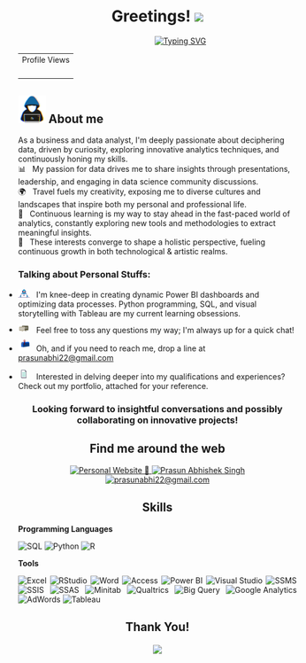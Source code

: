 <h1 align="center">
  Greetings!
  <img src="https://media.giphy.com/media/hvRJCLFzcasrR4ia7z/giphy.gif" width="40">
</h1>

<div align="center">
  &nbsp;&nbsp;&nbsp;&nbsp;&nbsp;&nbsp;&nbsp;&nbsp;&nbsp;&nbsp;&nbsp;&nbsp;&nbsp;&nbsp;&nbsp;&nbsp;&nbsp;&nbsp;&nbsp;&nbsp;
  <a href="https://git.io/typing-svg">
    <img src="https://readme-typing-svg.demolab.com?font=Fira+Code&pause=1000&random=true&width=435&lines=I'm+Prasun+Abhishek+Singh"alt="Typing SVG" />
  </a>
</div>

<div align="center">
  <table style="width:100%" >
    <tr>
      <td align="center">
        Profile Views
      </td>
    </tr>
    <tr>
      <td align="center">
        <img src="https://profile-counter.glitch.me/aishwaryamensinkai/count.svg" alt="" />
      </td>
    </tr>
  </table>
</div>

## <picture><img src = "https://github.com/0xAbdulKhalid/0xAbdulKhalid/raw/main/assets/mdImages/about_me.gif" width = 50px></picture> **About me**

<p style="margin-bottom: 0px !important; margin-top: 0px !important; ">
  As a business and data analyst, I'm deeply passionate about deciphering data, driven by curiosity, exploring innovative analytics techniques, and continuously honing my skills.
  <br/>
</p>

<p style="margin-bottom: 0px !important; margin-top: 0px !important; ">
  📊 &nbsp; My passion for data drives me to share insights through presentations, leadership, and engaging in data science community discussions.
  <br/>
  🌍 &nbsp; Travel fuels my creativity, exposing me to diverse cultures and landscapes that inspire both my personal and professional life.
  <br/>
  🎨 &nbsp; Continuous learning is my way to stay ahead in the fast-paced world of analytics, constantly exploring new tools and methodologies to extract meaningful insights.
  <br/>
  🌟 &nbsp; These interests converge to shape a holistic perspective, fueling continuous growth in both technological & artistic realms.
  <br/>
</p>

<h3>
  Talking about Personal Stuffs:
</h3>

<ul style="padding:0px;">
  <li style="margin-bottom: 10px;margin-top: 10px;">
    <img src="https://github.com/aishwaryamensinkai/aishwaryamensinkai/blob/main/assets/developer.gif?raw=true" width="21" />&nbsp;&nbsp;
    I'm knee-deep in creating dynamic Power BI dashboards and optimizing data processes.
    Python programming, SQL, and visual storytelling with Tableau are my current learning obsessions.
  </li>
  <li style="margin-bottom: 10px;margin-top: 10px;">
    <img src="https://github.com/aishwaryamensinkai/aishwaryamensinkai/blob/main/assets/message.gif?raw=true" width="21" />&nbsp;&nbsp;
    Feel free to toss any questions my way; I'm always up for a quick chat!
  </li>
  <li style="margin-bottom: 10px;margin-top: 10px;">
    <img src="https://github.com/aishwaryamensinkai/aishwaryamensinkai/blob/main/assets/letterbox.gif?raw=true" width="21" />&nbsp;&nbsp;
    Oh, and if you need to reach me, drop a line at <a href="mailto:prasunabhi22@gmail.com">prasunabhi22@gmail.com</a>
  </li>
  <li style="margin-bottom: 10px;margin-top: 10px;">
    <img src="https://github.com/aishwaryamensinkai/aishwaryamensinkai/blob/main/assets/doc.gif?raw=true" width="21" />&nbsp;&nbsp;
    Interested in delving deeper into my qualifications and experiences? Check out my portfolio, attached for your reference.
  </li>
</ul>

<h3 align="center">
  <b>
    Looking forward to insightful conversations and possibly collaborating on innovative projects!
  </b>
</h3>

<div align="center">
  <h2>
    Find me around the web
  </h2>
  <p>
    <a href="https://prasunabhi.github.io/Portfolio">
      <img src="https://img.shields.io/badge/Personal%20Website%20%F0%9F%92%BC-38678f?style=for-the-badge&link=https://google.com/" alt="Personal Website 💼" />
    </a>
     <a href="https://www.linkedin.com/in/prasunabhishek/">
      <img src="https://img.shields.io/badge/prasun--abhishek--singh-0a66c2?style=for-the-badge&logo=linkedin&logoColor=white&link=https://www.linkedin.com/in/prasunabhishek/" alt="Prasun Abhishek Singh" />
    </a>
    <a href="mailto:prasunabhi22@gmail.com">
      <img src="https://img.shields.io/badge/prasunabhi22@gmail.com-red?style=for-the-badge&logo=Gmail&logoColor=white&link=mailto:prasunabhi22@gmail.com" alt="prasunabhi22@gmail.com" />
</a>
  </p>

<h2>Skills</h2>

<div align="justify">
<table>
  <tr>
    <b>Programming Languages</b>

![SQL](https://img.shields.io/badge/-SQL-000?&style=for-the-badge&logo=MySQL)
![Python](https://img.shields.io/badge/-Python-000?&style=for-the-badge&logo=Python)
![R](https://img.shields.io/badge/--000?&style=for-the-badge&logo=R)

</tr>
  <tr>
    <b>Tools</b>
    
![Excel](https://img.shields.io/badge/-Excel-000?&style=for-the-badge&logo=Microsoft%20Excel)
![RStudio](https://img.shields.io/badge/-RStudio-000?&style=for-the-badge&logo=RStudio)
![Word](https://img.shields.io/badge/-Word-000?&style=for-the-badge&logo=Microsoft%20Word)
![Access](https://img.shields.io/badge/-Access-000?&style=for-the-badge&logo=Microsoft%20Access)
![Power BI](https://img.shields.io/badge/-Power%20BI-000?&style=for-the-badge&logo=Power%20BI)
![Visual Studio](https://img.shields.io/badge/-Visual%20Studio-000?&style=for-the-badge&logo=Visual%20Studio)
![SSMS](https://img.shields.io/badge/-SSMS-000?&style=for-the-badge&logo=Microsoft%20SQL%20Server)
![SSIS](https://img.shields.io/badge/-SSIS-000?&style=for-the-badge&logo=Microsoft%20SQL%20Server)
![SSAS](https://img.shields.io/badge/-SSAS-000?&style=for-the-badge&logo=Microsoft%20SQL%20Server)
![Minitab](https://img.shields.io/badge/-Minitab-000?&style=for-the-badge&logo=Minitab)
![Qualtrics](https://img.shields.io/badge/-Qualtrics-000?&style=for-the-badge&logo=Qualtrics)
![Big Query](https://img.shields.io/badge/-Big%20Query-000?&style=for-the-badge&logo=Google%20BigQuery)
![Google Analytics](https://img.shields.io/badge/-Google%20Analytics-000?&style=for-the-badge&logo=Google%20Analytics)
![AdWords](https://img.shields.io/badge/-AdWords-000?&style=for-the-badge&logo=Google%20Ads)
![Tableau](https://img.shields.io/badge/-Tableau-000?&style=for-the-badge&logo=Tableau)

  </tr>

<h2 align="center">Thank You!</h2>
<div style="text-align: center; margin-top: 20px;">
  <img src="https://user-images.githubusercontent.com/74038190/212284136-03988914-d899-44b4-b1d9-4eeccf656e44.gif" width="350px">
</div>






